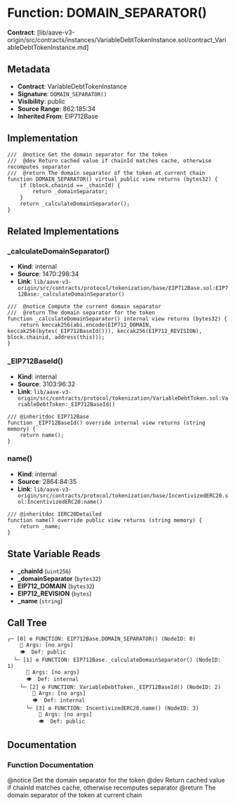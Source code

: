 # Function: DOMAIN_SEPARATOR()

**Contract**: [lib/aave-v3-origin/src/contracts/instances/VariableDebtTokenInstance.sol/contract_VariableDebtTokenInstance.md]

## Metadata

- **Contract**: VariableDebtTokenInstance
- **Signature**: `DOMAIN_SEPARATOR()`
- **Visibility**: public
- **Source Range**: 862:185:34
- **Inherited From**: EIP712Base

## Implementation

```solidity
///  @notice Get the domain separator for the token
///  @dev Return cached value if chainId matches cache, otherwise recomputes separator
///  @return The domain separator of the token at current chain
function DOMAIN_SEPARATOR() virtual public view returns (bytes32) {
    if (block.chainid == _chainId) {
        return _domainSeparator;
    }
    return _calculateDomainSeparator();
}
```

## Related Implementations

### _calculateDomainSeparator()

- **Kind**: internal
- **Source**: 1470:298:34
- **Link**: `lib/aave-v3-origin/src/contracts/protocol/tokenization/base/EIP712Base.sol:EIP712Base:_calculateDomainSeparator()`

```solidity
///  @notice Compute the current domain separator
///  @return The domain separator for the token
function _calculateDomainSeparator() internal view returns (bytes32) {
    return keccak256(abi.encode(EIP712_DOMAIN, keccak256(bytes(_EIP712BaseId())), keccak256(EIP712_REVISION), block.chainid, address(this)));
}
```

### _EIP712BaseId()

- **Kind**: internal
- **Source**: 3103:96:32
- **Link**: `lib/aave-v3-origin/src/contracts/protocol/tokenization/VariableDebtToken.sol:VariableDebtToken:_EIP712BaseId()`

```solidity
/// @inheritdoc EIP712Base
function _EIP712BaseId() override internal view returns (string memory) {
    return name();
}
```

### name()

- **Kind**: internal
- **Source**: 2864:84:35
- **Link**: `lib/aave-v3-origin/src/contracts/protocol/tokenization/base/IncentivizedERC20.sol:IncentivizedERC20:name()`

```solidity
/// @inheritdoc IERC20Detailed
function name() override public view returns (string memory) {
    return _name;
}
```

## State Variable Reads

- **_chainId** (`uint256`)
- **_domainSeparator** (`bytes32`)
- **EIP712_DOMAIN** (`bytes32`)
- **EIP712_REVISION** (`bytes`)
- **_name** (`string`)

## Call Tree

```
┌─ [0] ⚙️ FUNCTION: EIP712Base.DOMAIN_SEPARATOR() (NodeID: 0)
    💬 Args: [no args]
    👁️  Def: public
  └─ [1] ⚙️ FUNCTION: EIP712Base._calculateDomainSeparator() (NodeID: 1)
      💬 Args: [no args]
      👁️  Def: internal
    └─ [2] ⚙️ FUNCTION: VariableDebtToken._EIP712BaseId() (NodeID: 2)
        💬 Args: [no args]
        👁️  Def: internal
      └─ [3] ⚙️ FUNCTION: IncentivizedERC20.name() (NodeID: 3)
          💬 Args: [no args]
          👁️  Def: public
```

## Documentation

### Function Documentation

 @notice Get the domain separator for the token
 @dev Return cached value if chainId matches cache, otherwise recomputes separator
 @return The domain separator of the token at current chain
